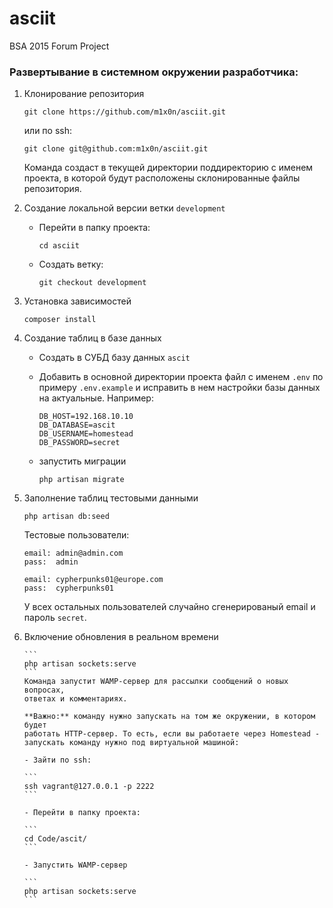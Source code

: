 # asciit
BSA 2015 Forum Project

### Развертывание в системном окружении разработчика:
1. Клонирование репозитория

    ```
    git clone https://github.com/m1x0n/asciit.git
    ```
    или по ssh:
    ```
    git clone git@github.com:m1x0n/asciit.git
    ```

    Команда создаст в текущей директории поддиректорию с именем проекта, в которой
     будут расположены склонированные файлы репозитория.

3. Создание локальной версии ветки `development`

   - Перейти в папку проекта:

        ```
        cd asciit
        ```

   - Создать ветку:

        ```
        git checkout development
        ```

2. Установка зависимостей

    ```
    composer install
    ```

4. Создание таблиц в базе данных

   - Создать в СУБД базу данных `ascit`
   - Добавить в основной директории проекта файл с именем `.env` по примеру
   `.env.example` и исправить в нем настройки базы данных на актуальные. Например:

       ```
       DB_HOST=192.168.10.10
       DB_DATABASE=ascit
       DB_USERNAME=homestead
       DB_PASSWORD=secret
       ```

   - запустить миграции

       ```
       php artisan migrate
       ```

5. Заполнение таблиц тестовыми данными

    ```
    php artisan db:seed
    ```

    Тестовые пользователи:

    ```
    email: admin@admin.com
    pass:  admin

    email: cypherpunks01@europe.com
    pass:  cypherpunks01
    ```
    У всех остальных пользователей случайно сгенерированый email и пароль `secret`.

6. Включение обновления в реальном времени

       ```
       php artisan sockets:serve
       ```
       Команда запустит WAMP-сервер для рассылки сообщений о новых вопросах,
       ответах и комментариях.

       **Важно:** команду нужно запускать на том же окружении, в котором будет
       работать HTTP-сервер. То есть, если вы работаете через Homestead -
       запускать команду нужно под виртуальной машиной:

       - Зайти по ssh:

       ```
       ssh vagrant@127.0.0.1 -p 2222
       ```

       - Перейти в папку проекта:

       ```
       cd Code/ascit/
       ```

       - Запустить WAMP-сервер

       ```
       php artisan sockets:serve
       ```
